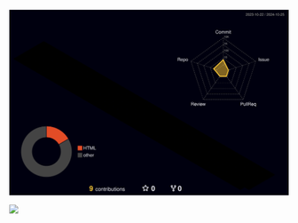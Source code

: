 ![Status](./profile-3d-contrib/profile-night-rainbow.svg)


![](https://raw.githubusercontent.com/jeffolivera/jeffoliveras-profile/master/profile-summary-card-output/darcula/4-productive-time.svg)
